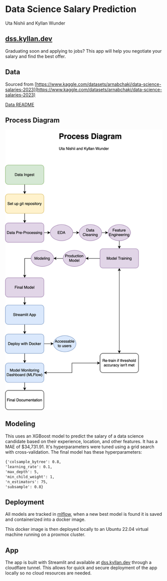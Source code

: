 # Data Science Salary Prediction

Uta Nishii and Kyllan Wunder


## [dss.kyllan.dev](https://dss.kyllan.dev)

Graduating soon and applying to jobs? This app will help you negotiate your salary and find the best offer.


## Data

Sourced from [https://www.kaggle.com/datasets/arnabchaki/data-science-salaries-2023](https://www.kaggle.com/datasets/arnabchaki/data-science-salaries-2023)

[Data README](./data/README.md)

## Process Diagram

![Process Diagram](./process-diagram/processdiagram.drawio.svg)

## Modeling

This uses an XGBoost model to predict the salary of a data science candidate based on their experience, location, and other features. It has a MAE of $34,731.91. It's hyperparameters were tuned using a grid search with cross-validation. The final model has these hyperparameters:

```
{'colsample_bytree': 0.8, 
'learning_rate': 0.1, 
'max_depth': 5, 
'min_child_weight': 1, 
'n_estimators': 75, 
'subsample': 0.8}
```

## Deployment

All models are tracked in [mlflow](https://mlflow.org/docs/latest/index.html), when a new best model is found it is saved and containerized into a docker image.

This docker image is then deployed locally to an Ubuntu 22.04 virtual machine running on a proxmox cluster. 

## App

The app is built with Streamlit and available at [dss.kyllan.dev](https://dss.kyllan.dev) through a cloudflare tunnel. This allows for quick and secure deployment of the app locally so no cloud resources are needed.